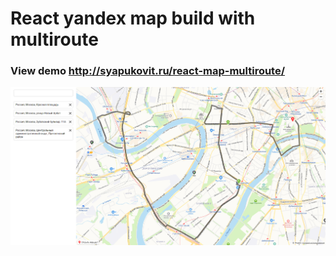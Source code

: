 # React yandex map build with multiroute
### View demo http://syapukovit.ru/react-map-multiroute/
![alt text](https://raw.githubusercontent.com/alsyapukov/react-map-multiroute/master/preview.png)
